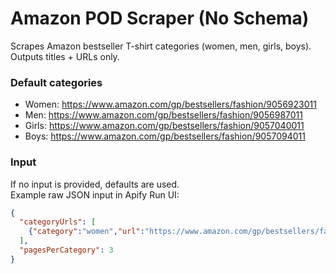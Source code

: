 # Amazon POD Scraper (No Schema)

Scrapes Amazon bestseller T-shirt categories (women, men, girls, boys).  
Outputs titles + URLs only.

### Default categories
- Women: https://www.amazon.com/gp/bestsellers/fashion/9056923011
- Men: https://www.amazon.com/gp/bestsellers/fashion/9056987011
- Girls: https://www.amazon.com/gp/bestsellers/fashion/9057040011
- Boys: https://www.amazon.com/gp/bestsellers/fashion/9057094011

### Input
If no input is provided, defaults are used.  
Example raw JSON input in Apify Run UI:

```json
{
  "categoryUrls": [
    {"category":"women","url":"https://www.amazon.com/gp/bestsellers/fashion/9056923011"}
  ],
  "pagesPerCategory": 3
}
```

